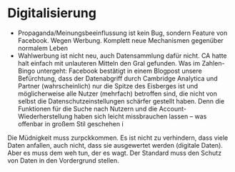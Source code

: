 # Digitalisierung
* Propaganda/Meinungsbeeinflussung ist kein Bug, sondern Feature von Facebook. Wegen Werbung. Komplett neue Mechanismen gegenüber normalem Leben
* Wahlwerbung ist nicht neu, auch Datensammlung dafür nicht. CA hatte halt einfach mit unlauteren Mitteln den Gral gefunden. 
Was im Zahlen-Bingo untergeht: Facebook bestätigt in einem Blogpost unsere Befürchtung, dass der Datenabgriff durch Cambridge Analytica und Partner (wahrscheinlich) nur die Spitze des Eisberges ist und möglicherweise alle Nutzer (mehrfach) betroffen sind, die nicht von selbst die Datenschutzeinstellungen schärfer gestellt haben. Denn die Funktionen für die Suche nach Nutzern und die Account-Wiederherstellung haben sich leicht missbrauchen lassen – was offenbar in großem Stil geschehen i


Die Müdnigkeit muss zurpckkommen. Es ist nicht zu verhindern, dass viele Daten anfallen, auch nicht, dass sie ausgewertet werden (digitale Daten). Aber es muss dem weh tun, der es wagt. Der Standard muss den Schutz von Daten in den Vordergrund stellen. 